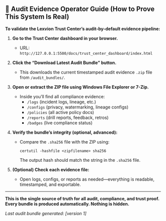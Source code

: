 ## 🚦 Audit Evidence Operator Guide (How to Prove This System Is Real)

**To validate the Lexvion Trust Center’s audit-by-default evidence pipeline:**

1. **Go to the Trust Center dashboard in your browser.**
   - URL: `http://127.0.0.1:5500/docs/trust_center_dashboard/index.html`

2. **Click the “Download Latest Audit Bundle” button.**
   - This downloads the current timestamped audit evidence `.zip` file from `/audit_bundles/`.

3. **Open or extract the ZIP file using Windows File Explorer or 7-Zip.**
   - Inside you’ll find all compliance evidence:  
     - `/logs` (incident logs, lineage, etc.)
     - `/configs` (privacy, watermarking, lineage configs)
     - `/policies` (all active policy docs)
     - `/reports` (drill reports, feedback, retros)
     - `/badges` (live compliance status)

4. **Verify the bundle’s integrity (optional, advanced):**
   - Compare the `.sha256` file with the ZIP using:
     ```
     certutil -hashfile <zipfilename> sha256
     ```
     The output hash should match the string in the `.sha256` file.

5. **(Optional) Check each evidence file:**
   - Open logs, configs, or reports as needed—everything is readable, timestamped, and exportable.

---

**This is the single source of truth for all audit, compliance, and trust proof. Every bundle is produced automatically. Nothing is hidden.**

*Last audit bundle generated: [version 1]*



